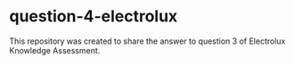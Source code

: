 # question-4-electrolux
This repository was created to share the answer to question 3 of Electrolux Knowledge Assessment.
